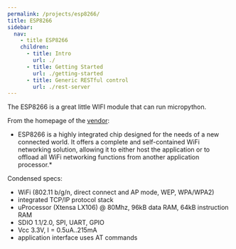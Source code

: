 ```yaml
---
permalink: /projects/esp8266/
title: ESP8266
sidebar:
  nav:
    - title ESP8266
    children:
      - title: Intro
        url: ./
      - title: Getting Started
        url: ./getting-started
      - title: Generic RESTful control
        url: ./rest-server
---
```


The ESP8266 is a great little WIFI module that can run micropython.

From the homepage of the [vendor](https://espressif.com/en/products/esp8266/):

* ESP8266 is a highly integrated chip designed for the needs of a new connected world. It offers a complete and self-contained WiFi networking solution, allowing it to either host the application or to offload all WiFi networking functions from another application processor.*

Condensed specs:

* WiFi (802.11 b/g/n, direct connect and AP mode, WEP, WPA/WPA2)
* integrated TCP/IP protocol stack
* uProcessor (Xtensa LX106) @ 80Mhz, 96kB data RAM, 64kB instruction RAM
* SDIO 1.1/2.0, SPI, UART, GPIO
* Vcc 3.3V, I = 0.5uA..215mA
* application interface uses AT commands
